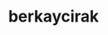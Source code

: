 ---
title: berkaycirak
github: https://github.com/berkaycirak
mode: dark
transition: 1s
score: 66.4
archetype:
- Minimalistic
---